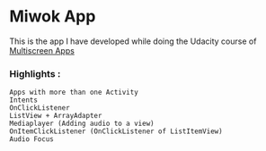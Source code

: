 # Miwok App

This is the app I have developed while doing the Udacity course of [Multiscreen Apps](https://www.udacity.com/course/android-basics-multiscreen-apps--ud839)

### Highlights :

    Apps with more than one Activity
    Intents
    OnClickListener
    ListView + ArrayAdapter
    Mediaplayer (Adding audio to a view)
    OnItemClickListener (OnClickListener of ListItemView)
    Audio Focus
